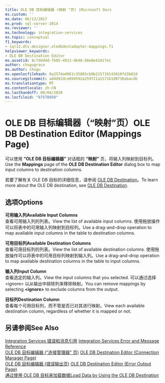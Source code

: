```yaml
---
title: OLE DB 目标编辑器 (映射 "页) |Microsoft Docs
ms.custom: ''
ms.date: 06/13/2017
ms.prod: sql-server-2014
ms.reviewer: ''
ms.technology: integration-services
ms.topic: conceptual
f1_keywords:
- sql12.dts.designer.oledbdestadapter.mappings.f1
helpviewer_keywords:
- OLE DB Destination Editor
ms.assetid: 8cfddd4d-f605-4913-9648-66e8e41417e1
author: chugugrace
ms.author: chugu
ms.openlocfilehash: 0a257da4061c35883cb0b215719143810fd3b82d
ms.sourcegitcommit: ad4d92dce894592a259721a1571b1d8736abacdb
ms.translationtype: MT
ms.contentlocale: zh-CN
ms.lasthandoff: 08/04/2020
ms.locfileid: "87578950"
---
```

# <a name="ole-db-destination-editor-mappings-page"></a><span data-ttu-id="f1ebf-102">OLE DB 目标编辑器（“映射”页）</span><span class="sxs-lookup"><span data-stu-id="f1ebf-102">OLE DB Destination Editor (Mappings Page)</span></span>
  <span data-ttu-id="f1ebf-103">可以使用 **“OLE DB 目标编辑器”** 对话框的 **“映射”** 页，将输入列映射到目标列。</span><span class="sxs-lookup"><span data-stu-id="f1ebf-103">Use the **Mappings** page of the **OLE DB Destination Editor** dialog box to map input columns to destination columns.</span></span>  
  
 <span data-ttu-id="f1ebf-104">若要了解有关 OLE DB 目标的详细信息，请参阅 [OLE DB Destination](data-flow/ole-db-destination.md)。</span><span class="sxs-lookup"><span data-stu-id="f1ebf-104">To learn more about the OLE DB destination, see [OLE DB Destination](data-flow/ole-db-destination.md).</span></span>  
  
## <a name="options"></a><span data-ttu-id="f1ebf-105">选项</span><span class="sxs-lookup"><span data-stu-id="f1ebf-105">Options</span></span>  
 <span data-ttu-id="f1ebf-106">**可用输入列**</span><span class="sxs-lookup"><span data-stu-id="f1ebf-106">**Available Input Columns**</span></span>  
 <span data-ttu-id="f1ebf-107">查看可用输入列的列表。</span><span class="sxs-lookup"><span data-stu-id="f1ebf-107">View the list of available input columns.</span></span> <span data-ttu-id="f1ebf-108">使用拖放操作可以将表中的可用输入列映射到目标列。</span><span class="sxs-lookup"><span data-stu-id="f1ebf-108">Use a drag-and-drop operation to map available input columns in the table to destination columns.</span></span>  
  
 <span data-ttu-id="f1ebf-109">**可用目标列**</span><span class="sxs-lookup"><span data-stu-id="f1ebf-109">**Available Destination Columns**</span></span>  
 <span data-ttu-id="f1ebf-110">查看可用目标列的列表。</span><span class="sxs-lookup"><span data-stu-id="f1ebf-110">View the list of available destination columns.</span></span> <span data-ttu-id="f1ebf-111">使用拖放操作可以将表中的可用目标列映射到输入列。</span><span class="sxs-lookup"><span data-stu-id="f1ebf-111">Use a drag-and-drop operation to map available destination columns in the table to input columns.</span></span>  
  
 <span data-ttu-id="f1ebf-112">**输入列**</span><span class="sxs-lookup"><span data-stu-id="f1ebf-112">**Input Column**</span></span>  
 <span data-ttu-id="f1ebf-113">查看选定的输入列。</span><span class="sxs-lookup"><span data-stu-id="f1ebf-113">View the input columns that you selected.</span></span> <span data-ttu-id="f1ebf-114">可以通过选择 \<ignore> 以从输出中排除列来移除映射。</span><span class="sxs-lookup"><span data-stu-id="f1ebf-114">You can remove mappings by selecting **\<ignore>** to exclude columns from the output.</span></span>  
  
 <span data-ttu-id="f1ebf-115">**目标列**</span><span class="sxs-lookup"><span data-stu-id="f1ebf-115">**Destination Column**</span></span>  
 <span data-ttu-id="f1ebf-116">查看每个可用目标列，而不管是否已对其进行映射。</span><span class="sxs-lookup"><span data-stu-id="f1ebf-116">View each available destination column, regardless of whether it is mapped or not.</span></span>  
  
## <a name="see-also"></a><span data-ttu-id="f1ebf-117">另请参阅</span><span class="sxs-lookup"><span data-stu-id="f1ebf-117">See Also</span></span>  
 <span data-ttu-id="f1ebf-118">[Integration Services 错误和消息引用](../../2014/integration-services/integration-services-error-and-message-reference.md) </span><span class="sxs-lookup"><span data-stu-id="f1ebf-118">[Integration Services Error and Message Reference](../../2014/integration-services/integration-services-error-and-message-reference.md) </span></span>  
 <span data-ttu-id="f1ebf-119">[OLE DB 目标编辑器 &#40;"连接管理器" 页&#41;](../../2014/integration-services/ole-db-destination-editor-connection-manager-page.md) </span><span class="sxs-lookup"><span data-stu-id="f1ebf-119">[OLE DB Destination Editor &#40;Connection Manager Page&#41;](../../2014/integration-services/ole-db-destination-editor-connection-manager-page.md) </span></span>  
 <span data-ttu-id="f1ebf-120">[OLE DB 目标编辑器 &#40;错误输出页&#41;](../../2014/integration-services/ole-db-destination-editor-error-output-page.md) </span><span class="sxs-lookup"><span data-stu-id="f1ebf-120">[OLE DB Destination Editor &#40;Error Output Page&#41;](../../2014/integration-services/ole-db-destination-editor-error-output-page.md) </span></span>  
 [<span data-ttu-id="f1ebf-121">通过使用 OLE DB 目标来加载数据</span><span class="sxs-lookup"><span data-stu-id="f1ebf-121">Load Data by Using the OLE DB Destination</span></span>](data-flow/load-data-by-using-the-ole-db-destination.md)  
  
  
